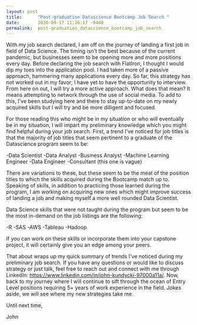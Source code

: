 ```yaml
---
layout: post
title:      "Post-graduation Datascience Bootcamp Job Search "
date:       2020-09-17 11:26:17 -0400
permalink:  post-graduation_datascience_bootcamp_job_search
---
```



With my job search declared, I am off on the journey of landing a first job in field of Data Science. The timing isn't the best because of the current pandemic, but businesses seem to be opening more and more positions every day. Before declaring the job search with FlatIron, I thought I would dip my toes into the application pool. I had taken more of a passive approach, hammering many applications every day. So far, this strategy has not worked out in my favor; I have yet to have the opportunity to interview. From here on out, I will try a more active approach. What does that mean? It means attempting to network through the use of social media. To add to this, I've been studying here and there to stay up-to-date on my newly acquired skills but I will try and be more dilligent and focused.

For those reading this who might be in my situation or who will eventually be in my situation, I will impart my preliminary knowledge which you might find helpful during your job search. First, a trend I've noticed for job titles is that the majority of job titles that seem pertinent to a graduate of the Datascience program seem to be:

-Data Scientist
-Data Analyst
-Business Analyst
-Machine Learning Engineer
-Data Engineer
-Consultant (this one is vague)

There are variations to these, but these seem to be the meat of the position titles to which the skills acquired during the Bootcamp match up to. Speaking of skills, in addition to practicing those learned during the program, I am working on acquiring new ones which might improve success of landing a job and making myself a more well rounded Data Scientist.

Data Science skills that were not taught during the program but seem to be the most in-demand on the job listings are the following:

-R
-SAS
-AWS
-Tableau
-Hadoop

If you can work on these skills or incorporate them into your capstone project, it will certainly give you an edge among your peers.

That about wraps up my quick summary of trends I've noticed during my preliminary job search. If you have any questions or would like to discuss strategy or just talk, feel free to reach out and connect with me through LinkedIn: https://www.linkedin.com/in/john-kundycki-97000a11a/. Now, back to my journey where I will continue to sift through the ocean of Entry Level positions requiring 5+ years of work experience in the field. Jokes aside, we will see where my new strategies take me.

Until next time,

John
